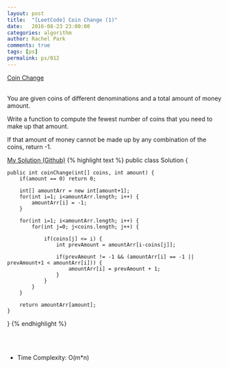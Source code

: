 ```yaml
---
layout: post
title:  "[LeetCode] Coin Change (1)"
date:   2016-08-23 23:00:00
categories: algorithm
author: Rachel Park
comments: true
tags: [ps]
permalink: ps/012
---
```



<a href='https://leetcode.com/problems/coin-change/'>Coin Change</a>
<br/><br/>

You are given coins of different denominations and a total amount of money amount. 

Write a function to compute the fewest number of coins that you need to make up that amount. 

If that amount of money cannot be made up by any combination of the coins, return -1.



<a href='https://github.com/mjpark03/leetcode/blob/master/coin-change-1.java'>My Solution (Github)</a>
{% highlight text %}
public class Solution {
    
    public int coinChange(int[] coins, int amount) {
        if(amount == 0) return 0;
        
        int[] amountArr = new int[amount+1];
        for(int i=1; i<amountArr.length; i++) {
            amountArr[i] = -1;
        }
        
        for(int i=1; i<amountArr.length; i++) {
            for(int j=0; j<coins.length; j++) {
                
                if(coins[j] <= i) {
                    int prevAmount = amountArr[i-coins[j]];
                    
                    if(prevAmount != -1 && (amountArr[i] == -1 || prevAmount+1 < amountArr[i])) {
                        amountArr[i] = prevAmount + 1;
                    }
                }
            }
        }
        
        return amountArr[amount];
    }
}
{% endhighlight %}

<!-- more -->

<br/><br/>
* Time Complexity: O(m*n)
